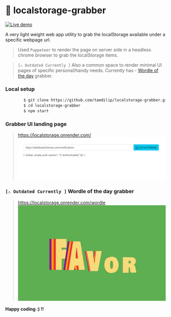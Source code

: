 # 💾 localstorage-grabber

[![Live demo](https://img.shields.io/badge/Render-Live%20demo-violet?style=flat-square&logo=render&logoColor=violet)](https://localstorage.onrender.com/)

A very light weight web app utility to grab the localStorage available under a specific webpage url. 

> Used `Puppeteer` to render the page on server side in a headless chrome browser to grab the localStorage items.

> `[⚠️ Outdated Currently ]` Also a common space to render minimal UI pages of specific personal/handy needs. Currently has - [Wordle of the day](https://localstorage.onrender.com/wordle) grabber.


### Local setup

```sh
        $ git clone https://github.com/tamdilip/localstorage-grabber.git
        $ cd localstorage-grabber
        $ npm start
```

### Grabber UI landing page
> https://localstorage.onrender.com/
![Image of dashboard](https://raw.githubusercontent.com/tamdilip/localstorage-grabber/main/public/images/localstorage_grabber.png)

### `[⚠️ Outdated Currently ]` Wordle of the day grabber
> https://localstorage.onrender.com/wordle
![Image of dashboard](https://raw.githubusercontent.com/tamdilip/localstorage-grabber/main/public/images/wordle_of_the_day.png)



**Happy coding :) !!**
